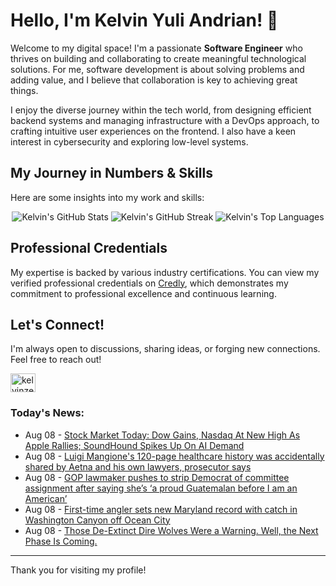 # Hello, I'm Kelvin Yuli Andrian! 👋

Welcome to my digital space! I'm a passionate **Software Engineer** who thrives on building and collaborating to create meaningful technological solutions. For me, software development is about solving problems and adding value, and I believe that collaboration is key to achieving great things.

I enjoy the diverse journey within the tech world, from designing efficient backend systems and managing infrastructure with a DevOps approach, to crafting intuitive user experiences on the frontend. I also have a keen interest in cybersecurity and exploring low-level systems.

## My Journey in Numbers & Skills

Here are some insights into my work and skills:

<p align="center">
  <img src="https://github-readme-stats.vercel.app/api?username=kelvinzer0&show_icons=true&theme=radical" alt="Kelvin's GitHub Stats" />
  <img src="https://github-readme-streak-stats.herokuapp.com/?user=kelvinzer0&theme=radical" alt="Kelvin's GitHub Streak" />
  <img src="https://github-readme-stats.vercel.app/api/top-langs/?username=kelvinzer0&layout=compact&theme=radical" alt="Kelvin's Top Languages" />
</p>

## Professional Credentials

My expertise is backed by various industry certifications. You can view my verified professional credentials on [Credly](https://www.credly.com/users/kelvin-yuli-andrian/badges), which demonstrates my commitment to professional excellence and continuous learning.

## Let's Connect!

I'm always open to discussions, sharing ideas, or forging new connections. Feel free to reach out!

<p align="left">
    <a href="https://linkedin.com/in/kelvinzero" target="blank"><img align="center" src="https://cdn.jsdelivr.net/npm/simple-icons@3.0.1/icons/linkedin.svg" alt="kelvinzero" height="30" width="40" /></a>
</p>

### Today's News:

<!-- feed start -->
- Aug 08 - [Stock Market Today: Dow Gains, Nasdaq At New High As Apple Rallies; SoundHound Spikes Up On AI Demand](https://www.investors.com/market-trend/stock-market-today/dow-jones-sp500-nasdaq-trade-desk-ttd-stock/?src=A00220&yptr=yahoo)
- Aug 08 - [Luigi Mangione's 120-page healthcare history was accidentally shared by Aetna and his own lawyers, prosecutor says](https://www.yahoo.com/news/articles/luigi-mangiones-120-page-healthcare-200659563.html)
- Aug 08 - [GOP lawmaker pushes to strip Democrat of committee assignment after saying she’s ‘a proud Guatemalan before I am an American’](https://www.yahoo.com/news/articles/gop-lawmaker-pushes-strip-democrat-191530953.html)
- Aug 08 - [First-time angler sets new Maryland record with catch in Washington Canyon off Ocean City](https://www.yahoo.com/news/articles/first-time-angler-sets-maryland-173645883.html)
- Aug 08 - [Those De-Extinct Dire Wolves Were a Warning. Well, the Next Phase Is Coming.](https://www.yahoo.com/news/articles/people-brought-those-dire-wolves-170820660.html)
<!-- feed end -->

---

Thank you for visiting my profile!